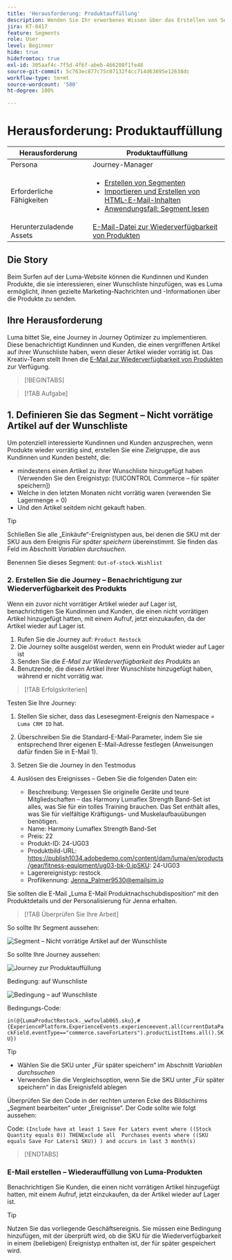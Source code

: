 ```yaml
---
title: 'Herausforderung: Produktauffüllung'
description: Wenden Sie Ihr erworbenes Wissen über das Erstellen von Segmenten an und testen Sie Ihre Fähigkeiten.
jira: KT-8417
feature: Segments
role: User
level: Beginner
hide: true
hidefromtoc: true
exl-id: 305aaf4c-7f5d-4f6f-abeb-466208f1fe48
source-git-commit: 5c763ec877c75c07132f4cc714d63695e12638dc
workflow-type: tm+mt
source-wordcount: '580'
ht-degree: 100%

---
```


# Herausforderung: Produktauffüllung

| Herausforderung | Produktauffüllung |
|---|---|
| Persona | Journey-Manager |
| Erforderliche Fähigkeiten | <ul><li>[Erstellen von Segmenten](https://experienceleague.adobe.com/docs/journey-optimizer-learn/tutorials/profiles-segments-subscriptions/create-segments.html?lang=de)</li><li> [Importieren und Erstellen von HTML-E-Mail-Inhalten](https://experienceleague.adobe.com/docs/journey-optimizer-learn/tutorials/email-channel/import-and-author-html-email-content.html?lang=de)</li><li>[Anwendungsfall: Segment lesen](https://experienceleague.adobe.com/docs/journey-optimizer-learn/tutorials/create-journeys/use-case-read-segment.html?lang=de)</li> |
| Herunterzuladende Assets | [E-Mail-Datei zur Wiederverfügbarkeit von Produkten](/help/challenges/assets/email-assets/ProductRestockEmail.html.zip) |

## Die Story

Beim Surfen auf der Luma-Website können die Kundinnen und Kunden Produkte, die sie interessieren, einer Wunschliste hinzufügen, was es Luma ermöglicht, ihnen gezielte Marketing-Nachrichten und -Informationen über die Produkte zu senden.

## Ihre Herausforderung

Luma bittet Sie, eine Journey in Journey Optimizer zu implementieren. Diese benachrichtigt Kundinnen und Kunden, die einen vergriffenen Artikel auf ihrer Wunschliste haben, wenn dieser Artikel wieder vorrätig ist. Das Kreativ-Team stellt Ihnen die [E-Mail zur Wiederverfügbarkeit von Produkten](/help/challenges/assets/email-assets/ProductRestockEmail.html.zip) zur Verfügung.

>[!BEGINTABS]

>[!TAB Aufgabe]

## 1. Definieren Sie das Segment – Nicht vorrätige Artikel auf der Wunschliste

Um potenziell interessierte Kundinnen und Kunden anzusprechen, wenn Produkte wieder vorrätig sind, erstellen Sie eine Zielgruppe, die aus Kundinnen und Kunden besteht, die:

* mindestens einen Artikel zu ihrer Wunschliste hinzugefügt haben (Verwenden Sie den Ereignistyp: [!UICONTROL Commerce – für später speichern])
* Welche in den letzten Monaten nicht vorrätig waren (verwenden Sie Lagermenge = 0)
* Und den Artikel seitdem nicht gekauft haben.

>[!TIP]
>Schließen Sie alle „Einkäufe“-Ereignistypen aus, bei denen die SKU mit der SKU aus dem Ereignis *Für später speichern* übereinstimmt. Sie finden das Feld im Abschnitt *Variablen durchsuchen*.

Benennen Sie dieses Segment: `Out-of-stock-Wishlist`


### 2. Erstellen Sie die Journey – Benachrichtigung zur Wiederverfügbarkeit des Produkts

Wenn ein zuvor nicht vorrätiger Artikel wieder auf Lager ist, benachrichtigen Sie Kundinnen und Kunden, die einen nicht vorrätigen Artikel hinzugefügt hatten, mit einem Aufruf, jetzt einzukaufen, da der Artikel wieder auf Lager ist.

1. Rufen Sie die Journey auf: `Product Restock`
2. Die Journey sollte ausgelöst werden, wenn ein Produkt wieder auf Lager ist
3. Senden Sie die *E-Mail zur Wiederverfügbarkeit des Produkts* an
4. Benutzende, die diesen Artikel ihrer Wunschliste hinzugefügt haben, während er nicht vorrätig war.

>[!TAB Erfolgskriterien]

Testen Sie Ihre Journey:

1. Stellen Sie sicher, dass das Lesesegment-Ereignis den Namespace = `Luma CRM ID` hat.
1. Überschreiben Sie die Standard-E-Mail-Parameter, indem Sie sie entsprechend Ihrer eigenen E-Mail-Adresse festlegen (Anweisungen dafür finden Sie in E-Mail 1).
1. Setzen Sie die Journey in den Testmodus
1. Auslösen des Ereignisses – Geben Sie die folgenden Daten ein:

   * Beschreibung: Vergessen Sie originelle Geräte und teure Mitgliedschaften – das Harmony Lumaflex Strength Band-Set ist alles, was Sie für ein tolles Training brauchen. Das Set enthält alles, was Sie für vielfältige Kräftigungs- und Muskelaufbauübungen benötigen.
   * Name: Harmony Lumaflex Strength Band-Set
   * Preis: 22
   * Produkt-ID: 24-UG03
   * Produktbild-URL: https://publish1034.adobedemo.com/content/dam/luma/en/products/gear/fitness-equipment/ug03-bk-0.jpSKU: 24-UG03
   * Lagerereignistyp: restock
   * Profilkennung: Jenna_Palmer9530@emailsim.io

Sie sollten die E-Mail „Luma E-Mail Produktnachschubdisposition“ mit den Produktdetails und der Personalisierung für Jenna erhalten.

>[!TAB Überprüfen Sie Ihre Arbeit]

So sollte Ihr Segment aussehen:

![Segment – Nicht vorrätige Artikel auf der Wunschliste](/help/challenges/assets/C1-S2.png)


So sollte Ihre Journey aussehen:

![Journey zur Produktauffüllung](/help/challenges/assets/c3-j3-journey.png)

Bedingung: auf Wunschliste

![Bedingung – auf Wunschliste](/help/challenges/assets/c3-j3-condition.png)

Bedingungs-Code:

```in(@{LumaProductRestock._wwfovlab065.sku},#{ExperiencePlatform.ExperienceEvents.experienceevent.all(currentDataPackField.eventType=="commerce.saveForLaters").productListItems.all().SKU})```


>[!TIP]
> * Wählen Sie die SKU unter „Für später speichern“ im Abschnitt *Variablen durchsuchen*
> * Verwenden Sie die Vergleichsoption, wenn Sie die SKU unter „Für später speichern“ in das Ereignisfeld ablegen

Überprüfen Sie den Code in der rechten unteren Ecke des Bildschirms „Segment bearbeiten“ unter „Ereignisse“. Der Code sollte wie folgt aussehen:

Code:
```(Include have at least 1 Save For Laters event where ((Stock Quantity equals 0)) THENExclude all  Purchases events where ((SKU equals Save For Laters1 SKU)) ) and occurs in last 3 month(s)```

>[!ENDTABS]

### E-Mail erstellen – Wiederauffüllung von Luma-Produkten

Benachrichtigen Sie Kunden, die einen nicht vorrätigen Artikel hinzugefügt hatten, mit einem Aufruf, jetzt einzukaufen, da der Artikel wieder auf Lager ist.



>[!TIP]
>
> Nutzen Sie das vorliegende Geschäftsereignis. Sie müssen eine Bedingung hinzufügen, mit der überprüft wird, ob die SKU für die Wiederverfügbarkeit in einem (beliebigen) Ereignistyp enthalten ist, der für später gespeichert wird.
>




